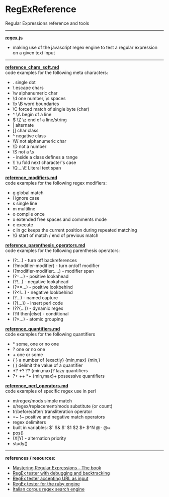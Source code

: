 # RegExReference

Regular Expressions reference and tools

---

**[regex.js](./regex.js)**</br>
- making use of the javascript regex engine to test a regular expression on a given text input

---

**[reference_chars_soft.md](./reference_chars_soft.md)**</br>
code examples for the following meta characters:</br>
- . single dot
- \ escape chars
- \w alphanumeric char
- \d one number, \s spaces
- \b \B word boundaries
- \C forced match of single byte (char)
- ^ \A begin of a line
- $ \Z \z end of a line/string
- | alternate
- [] char class
- ^ negative class
- \W not alphanumeric char
- \D not a number
- \S not a \s
- \- inside a class defines a range
- \l \u fold next character's case
- \Q....\E Literal text span


**[reference_modifiers.md](./reference_modifiers.md)**</br>
code examples for the following regex modifiers:</br>
- g global match
- i	ignore case
- s single line
- m multiline
- o compile once
- x	extended free spaces and comments mode
- e execute
- c in gc keeps the current position during repeated matching
- \G start of match / end of previous match

**[reference_parenthesis_operators.md](./reference_parenthesis_operators.md)**</br>
code examples for the following parenthesis operators:</br>
- (?:...) - turn off backreferences
- (?modifier-modifier) - turn on/off modifier
- (?modifier-modifier:....) - modifier span
- (?=...) - positive lookahead
- (?!...) - negative lookahead
- (?<=...) - positive lookbehind
- (?<!...) - negative lookbehind
- (?...) - named capture
- (?{...}) - insert perl code
- (??{...}) - dynamic regex
- (?if then|else) - conditional
- (?>...) - atomic grouping

**[reference_quantifiers.md](reference_quantifiers.md)**</br>
code examples for the following quantifiers</br>
- \* some, one or no one
- ? one or no one
- \+ one or some
- { } a number of {exactly} {min,max} {min,}
- ( ) delimit the value of a quantifier
- *?  +?  ??  {min,max}? lazy quantifiers
- ?+  ++  *+  {min,max}+ possessive quantifiers

**[reference_perl_operators.md](reference_perl_operators.md)**</br>
code examples of specific regex use in perl</br>
- m/regex/mods simple match
- s/regex/replacement/mods substitute (or count)
- tr/before/after/ transliteration operator
- =~ !~ positive and negative match operators
- regex delimiters
- built in variables:  $` $& $' $1 $2 $+ $^N @- @+
- pos()
- (X|Y) - alternation priority
- study()

---

**references / resources:**</br>
- [Mastering Regular Expressions - The book](http://regex.info/book.html)
- [RegEx tester with debugging and backtracking](https://regex101.com/)
- [RegEx tester accepting URL as input](https://www.myregextester.com/)
- [RegEx tester for the ruby engine](http://rubular.com/)
- [Italian corpus regex search engine](http://www.corpusitaliano.it/it/access/advanced_interface.php)

